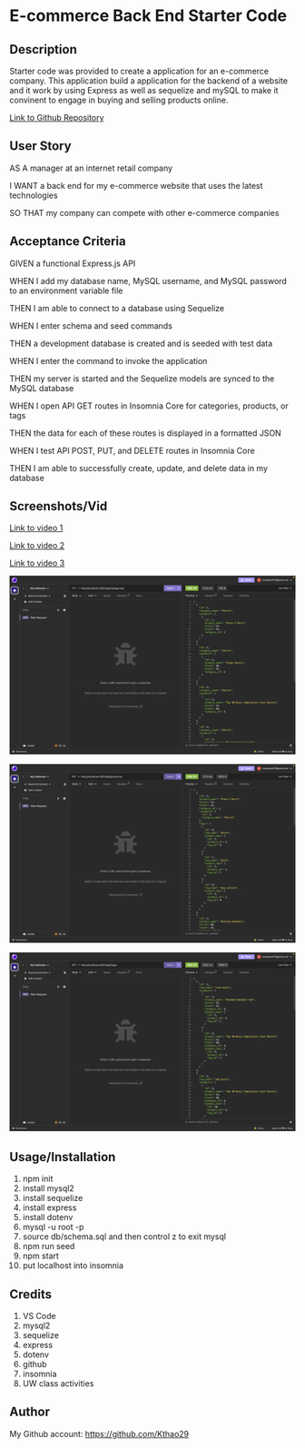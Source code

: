 # E-commerce Back End Starter Code

## Description
Starter code was provided to create a application for an e-commerce company. This application build a application for the backend of a website and it work by using Express as well as sequelize and mySQL to make it convinent to engage in buying and selling products online. 




[Link to Github Repository](https://github.com/Kthao29/cyber_mall)


## User Story

AS A manager at an internet retail company

I WANT a back end for my e-commerce website that uses the latest technologies

SO THAT my company can compete with other e-commerce companies

## Acceptance Criteria

GIVEN a functional Express.js API

WHEN I add my database name, MySQL username, and MySQL password to an environment variable file

THEN I am able to connect to a database using Sequelize

WHEN I enter schema and seed commands

THEN a development database is created and is seeded with test data

WHEN I enter the command to invoke the application

THEN my server is started and the Sequelize models are synced to the MySQL database

WHEN I open API GET routes in Insomnia Core for categories, products, or tags

THEN the data for each of these routes is displayed in a formatted JSON

WHEN I test API POST, PUT, and DELETE routes in Insomnia Core

THEN I am able to successfully create, update, and delete data in my database

## Screenshots/Vid

[Link to video 1](https://drive.google.com/file/d/1_9EM_1jXWk9oZXXGDCYTCHehDAhyxCIy/view?usp=drive_link)

[Link to video 2](https://drive.google.com/file/d/1vtDmUUEHLC8XEb5ZoVD3y_GanVOe3VlZ/view?usp=drive_link)

[Link to video 3](https://drive.google.com/file/d/1FZJ_Lcxi6GR1vylIvlX7PHf-NPYR-LUf/view?usp=drive_link)


![Alt text](Develop/screenshots/categories.png)

![Alt text](Develop/screenshots/products.png)

![Alt text](Develop/screenshots/tags.png)

## Usage/Installation

1. npm init
2. install mysql2
3. install sequelize
4. install express
5. install dotenv
6. mysql -u root -p
7. source db/schema.sql and then control z to exit mysql
8. npm run seed
9. npm start
10. put localhost into insomnia

## Credits 

1. VS Code
2. mysql2
3. sequelize
4. express
5. dotenv
6. github
7. insomnia
8. UW class activities

## Author

My Github account: https://github.com/Kthao29


